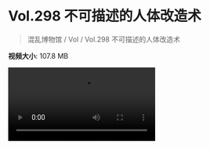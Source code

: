 # Vol.298 不可描述的人体改造术

> 混乱博物馆 / Vol / Vol.298 不可描述的人体改造术

**视频大小**: 107.8 MB

<div class="video"><video src="https://file.hsyhx.top/video/298.mp4" controls preload>🤔 您的浏览器不支持 video 标签</video></div>
